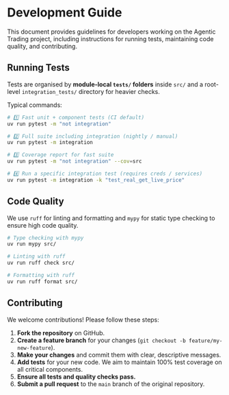# Development Guide

This document provides guidelines for developers working on the Agentic Trading project, including instructions for running tests, maintaining code quality, and contributing.

## Running Tests

Tests are organised by **module-local `tests/` folders** inside `src/` and a root-level `integration_tests/` directory for heavier checks.

Typical commands:

```bash
# 1️⃣ Fast unit + component tests (CI default)
uv run pytest -m "not integration"

# 2️⃣ Full suite including integration (nightly / manual)
uv run pytest -m integration

# 3️⃣ Coverage report for fast suite
uv run pytest -m "not integration" --cov=src

# 4️⃣ Run a specific integration test (requires creds / services)
uv run pytest -m integration -k "test_real_get_live_price"
```

## Code Quality

We use `ruff` for linting and formatting and `mypy` for static type checking to ensure high code quality.

```bash
# Type checking with mypy
uv run mypy src/

# Linting with ruff
uv run ruff check src/

# Formatting with ruff
uv run ruff format src/
```

## Contributing

We welcome contributions! Please follow these steps:

1.  **Fork the repository** on GitHub.
2.  **Create a feature branch** for your changes (`git checkout -b feature/my-new-feature`).
3.  **Make your changes** and commit them with clear, descriptive messages.
4.  **Add tests** for your new code. We aim to maintain 100% test coverage on all critical components.
5.  **Ensure all tests and quality checks pass.**
6.  **Submit a pull request** to the `main` branch of the original repository.
